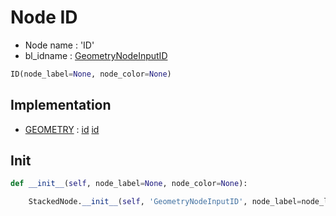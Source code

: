 # Node ID

- Node name : 'ID'
- bl_idname : [GeometryNodeInputID](https://docs.blender.org/api/current/bpy.types.GeometryNodeInputID.html)


``` python
ID(node_label=None, node_color=None)
```
## Implementation

- [GEOMETRY](/docs/GeoNodes/GEOMETRY.md) : [id](/docs/GeoNodes/GEOMETRY.md#id) [id](/docs/GeoNodes/GEOMETRY.md#id)

## Init

``` python
def __init__(self, node_label=None, node_color=None):

    StackedNode.__init__(self, 'GeometryNodeInputID', node_label=node_label, node_color=node_color)
```
